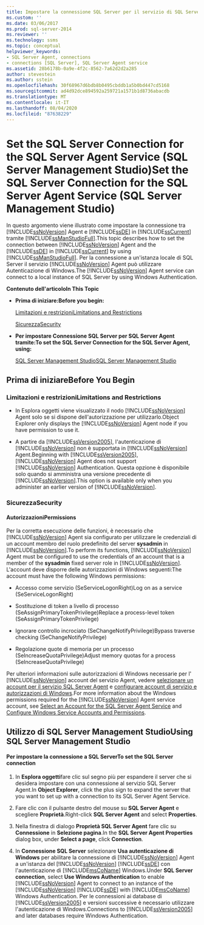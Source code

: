 ```yaml
---
title: Impostare la connessione SQL Server per il servizio di SQL Server Agent (SQL Server Management Studio) | Microsoft Docs
ms.custom: ''
ms.date: 03/06/2017
ms.prod: sql-server-2014
ms.reviewer: ''
ms.technology: ssms
ms.topic: conceptual
helpviewer_keywords:
- SQL Server Agent, connections
- connections [SQL Server], SQL Server Agent service
ms.assetid: 28b6178b-0a9e-4f2c-8562-7a62d2d2a285
author: stevestein
ms.author: sstein
ms.openlocfilehash: 30f68967d6bdb8b0495cbddb1a5b0bd447cd5168
ms.sourcegitcommit: ad4d92dce894592a259721a1571b1d8736abacdb
ms.translationtype: MT
ms.contentlocale: it-IT
ms.lasthandoff: 08/04/2020
ms.locfileid: "87638229"
---
```

# <a name="set-the-sql-server-connection-for-the-sql-server-agent-service-sql-server-management-studio"></a><span data-ttu-id="5adfe-102">Set the SQL Server Connection for the SQL Server Agent Service (SQL Server Management Studio)</span><span class="sxs-lookup"><span data-stu-id="5adfe-102">Set the SQL Server Connection for the SQL Server Agent Service (SQL Server Management Studio)</span></span>
  <span data-ttu-id="5adfe-103">In questo argomento viene illustrato come impostare la connessione tra [!INCLUDE[ssNoVersion](../../includes/ssnoversion-md.md)] Agent e [!INCLUDE[ssDE](../../includes/ssde-md.md)] in [!INCLUDE[ssCurrent](../../includes/sscurrent-md.md)] tramite [!INCLUDE[ssManStudioFull](../../includes/ssmanstudiofull-md.md)].</span><span class="sxs-lookup"><span data-stu-id="5adfe-103">This topic describes how to set the connection between [!INCLUDE[ssNoVersion](../../includes/ssnoversion-md.md)] Agent and the [!INCLUDE[ssDE](../../includes/ssde-md.md)] in [!INCLUDE[ssCurrent](../../includes/sscurrent-md.md)] by using [!INCLUDE[ssManStudioFull](../../includes/ssmanstudiofull-md.md)].</span></span> <span data-ttu-id="5adfe-104">Per la connessione a un'istanza locale di SQL Server il servizio [!INCLUDE[ssNoVersion](../../includes/ssnoversion-md.md)] Agent può utilizzare Autenticazione di Windows.</span><span class="sxs-lookup"><span data-stu-id="5adfe-104">The [!INCLUDE[ssNoVersion](../../includes/ssnoversion-md.md)] Agent service can connect to a local instance of SQL Server by using Windows Authentication.</span></span>  
  
 <span data-ttu-id="5adfe-105">**Contenuto dell'articolo**</span><span class="sxs-lookup"><span data-stu-id="5adfe-105">**In This Topic**</span></span>  
  
-   <span data-ttu-id="5adfe-106">**Prima di iniziare:**</span><span class="sxs-lookup"><span data-stu-id="5adfe-106">**Before you begin:**</span></span>  
  
     [<span data-ttu-id="5adfe-107">Limitazioni e restrizioni</span><span class="sxs-lookup"><span data-stu-id="5adfe-107">Limitations and Restrictions</span></span>](#Restrictions)  
  
     [<span data-ttu-id="5adfe-108">Sicurezza</span><span class="sxs-lookup"><span data-stu-id="5adfe-108">Security</span></span>](#Security)  
  
-   <span data-ttu-id="5adfe-109">**Per impostare Connessione SQL Server per SQL Server Agent tramite:**</span><span class="sxs-lookup"><span data-stu-id="5adfe-109">**To set the SQL Server Connection for the SQL Server Agent, using:**</span></span>  
  
     [<span data-ttu-id="5adfe-110">SQL Server Management Studio</span><span class="sxs-lookup"><span data-stu-id="5adfe-110">SQL Server Management Studio</span></span>](#SSMSProcedure)  
  
##  <a name="before-you-begin"></a><a name="BeforeYouBegin"></a> <span data-ttu-id="5adfe-111">Prima di iniziare</span><span class="sxs-lookup"><span data-stu-id="5adfe-111">Before You Begin</span></span>  
  
###  <a name="limitations-and-restrictions"></a><a name="Restrictions"></a> <span data-ttu-id="5adfe-112">Limitazioni e restrizioni</span><span class="sxs-lookup"><span data-stu-id="5adfe-112">Limitations and Restrictions</span></span>  
  
-   <span data-ttu-id="5adfe-113">In Esplora oggetti viene visualizzato il nodo [!INCLUDE[ssNoVersion](../../includes/ssnoversion-md.md)] Agent solo se si dispone dell'autorizzazione per utilizzarlo.</span><span class="sxs-lookup"><span data-stu-id="5adfe-113">Object Explorer only displays the [!INCLUDE[ssNoVersion](../../includes/ssnoversion-md.md)] Agent node if you have permission to use it.</span></span>  
  
-   <span data-ttu-id="5adfe-114">A partire da [!INCLUDE[ssVersion2005](../../includes/ssversion2005-md.md)], l'autenticazione di [!INCLUDE[ssNoVersion](../../includes/ssnoversion-md.md)] non è supportata in [!INCLUDE[ssNoVersion](../../includes/ssnoversion-md.md)] Agent.</span><span class="sxs-lookup"><span data-stu-id="5adfe-114">Beginning with [!INCLUDE[ssVersion2005](../../includes/ssversion2005-md.md)], [!INCLUDE[ssNoVersion](../../includes/ssnoversion-md.md)] Agent does not support [!INCLUDE[ssNoVersion](../../includes/ssnoversion-md.md)] Authentication.</span></span> <span data-ttu-id="5adfe-115">Questa opzione è disponibile solo quando si amministra una versione precedente di [!INCLUDE[ssNoVersion](../../includes/ssnoversion-md.md)].</span><span class="sxs-lookup"><span data-stu-id="5adfe-115">This option is available only when you administer an earlier version of [!INCLUDE[ssNoVersion](../../includes/ssnoversion-md.md)].</span></span>  
  
###  <a name="security"></a><a name="Security"></a> <span data-ttu-id="5adfe-116">Sicurezza</span><span class="sxs-lookup"><span data-stu-id="5adfe-116">Security</span></span>  
  
####  <a name="permissions"></a><a name="Permissions"></a> <span data-ttu-id="5adfe-117">Autorizzazioni</span><span class="sxs-lookup"><span data-stu-id="5adfe-117">Permissions</span></span>  
 <span data-ttu-id="5adfe-118">Per la corretta esecuzione delle funzioni, è necessario che [!INCLUDE[ssNoVersion](../../includes/ssnoversion-md.md)] Agent sia configurato per utilizzare le credenziali di un account membro del ruolo predefinito del server **sysadmin** in [!INCLUDE[ssNoVersion](../../includes/ssnoversion-md.md)].</span><span class="sxs-lookup"><span data-stu-id="5adfe-118">To perform its functions, [!INCLUDE[ssNoVersion](../../includes/ssnoversion-md.md)] Agent must be configured to use the credentials of an account that is a member of the **sysadmin** fixed server role in [!INCLUDE[ssNoVersion](../../includes/ssnoversion-md.md)].</span></span> <span data-ttu-id="5adfe-119">L'account deve disporre delle autorizzazioni di Windows seguenti:</span><span class="sxs-lookup"><span data-stu-id="5adfe-119">The account must have the following Windows permissions:</span></span>  
  
-   <span data-ttu-id="5adfe-120">Accesso come servizio (SeServiceLogonRight)</span><span class="sxs-lookup"><span data-stu-id="5adfe-120">Log on as a service (SeServiceLogonRight)</span></span>  
  
-   <span data-ttu-id="5adfe-121">Sostituzione di token a livello di processo (SeAssignPrimaryTokenPrivilege)</span><span class="sxs-lookup"><span data-stu-id="5adfe-121">Replace a process-level token (SeAssignPrimaryTokenPrivilege)</span></span>  
  
-   <span data-ttu-id="5adfe-122">Ignorare controllo incrociato (SeChangeNotifyPrivilege)</span><span class="sxs-lookup"><span data-stu-id="5adfe-122">Bypass traverse checking (SeChangeNotifyPrivilege)</span></span>  
  
-   <span data-ttu-id="5adfe-123">Regolazione quote di memoria per un processo (SeIncreaseQuotaPrivilege)</span><span class="sxs-lookup"><span data-stu-id="5adfe-123">Adjust memory quotas for a process (SeIncreaseQuotaPrivilege)</span></span>  
  
 <span data-ttu-id="5adfe-124">Per ulteriori informazioni sulle autorizzazioni di Windows necessarie per l' [!INCLUDE[ssNoVersion](../../includes/ssnoversion-md.md)] account del servizio Agent, vedere [selezionare un account per il servizio SQL Server Agent](select-an-account-for-the-sql-server-agent-service.md) e [configurare account di servizio e autorizzazioni di Windows](../../database-engine/configure-windows/configure-windows-service-accounts-and-permissions.md).</span><span class="sxs-lookup"><span data-stu-id="5adfe-124">For more information about the Windows permissions required for the [!INCLUDE[ssNoVersion](../../includes/ssnoversion-md.md)] Agent service account, see [Select an Account for the SQL Server Agent Service](select-an-account-for-the-sql-server-agent-service.md) and [Configure Windows Service Accounts and Permissions](../../database-engine/configure-windows/configure-windows-service-accounts-and-permissions.md).</span></span>  
  
##  <a name="using-sql-server-management-studio"></a><a name="SSMSProcedure"></a> <span data-ttu-id="5adfe-125">Utilizzo di SQL Server Management Studio</span><span class="sxs-lookup"><span data-stu-id="5adfe-125">Using SQL Server Management Studio</span></span>  
  
#### <a name="to-set-the-sql-server-connection"></a><span data-ttu-id="5adfe-126">Per impostare la connessione a SQL Server</span><span class="sxs-lookup"><span data-stu-id="5adfe-126">To set the SQL Server connection</span></span>  
  
1.  <span data-ttu-id="5adfe-127">In **Esplora oggetti**fare clic sul segno più per espandere il server che si desidera impostare con una connessione al servizio SQL Server Agent.</span><span class="sxs-lookup"><span data-stu-id="5adfe-127">In **Object Explorer**, click the plus sign to expand the server that you want to set up with a connection to its SQL Server Agent Service.</span></span>  
  
2.  <span data-ttu-id="5adfe-128">Fare clic con il pulsante destro del mouse su **SQL Server Agent** e scegliere **Proprietà**.</span><span class="sxs-lookup"><span data-stu-id="5adfe-128">Right-click **SQL Server Agent** and select **Properties**.</span></span>  
  
3.  <span data-ttu-id="5adfe-129">Nella finestra di dialogo **Proprietà SQL Server Agent** fare clic su **Connessione** in **Selezione pagina**.</span><span class="sxs-lookup"><span data-stu-id="5adfe-129">In the **SQL Server Agent Properties** dialog box, under **Select a page**, click **Connection**.</span></span>  
  
4.  <span data-ttu-id="5adfe-130">In **Connessione SQL Server** selezionare **Usa autenticazione di Windows** per abilitare la connessione di [!INCLUDE[ssNoVersion](../../includes/ssnoversion-md.md)] Agent a un'istanza del [!INCLUDE[ssNoVersion](../../includes/ssnoversion-md.md)] [!INCLUDE[ssDE](../../includes/ssde-md.md)] con l'autenticazione di [!INCLUDE[msCoName](../../includes/msconame-md.md)] Windows.</span><span class="sxs-lookup"><span data-stu-id="5adfe-130">Under **SQL Server connection**, select **Use Windows Authentication** to enable [!INCLUDE[ssNoVersion](../../includes/ssnoversion-md.md)] Agent to connect to an instance of the [!INCLUDE[ssNoVersion](../../includes/ssnoversion-md.md)] [!INCLUDE[ssDE](../../includes/ssde-md.md)] with [!INCLUDE[msCoName](../../includes/msconame-md.md)] Windows Authentication.</span></span> <span data-ttu-id="5adfe-131">Per le connessioni ai database di [!INCLUDE[ssVersion2005](../../includes/ssversion2005-md.md)] e versioni successive è necessario utilizzare l'autenticazione di Windows.</span><span class="sxs-lookup"><span data-stu-id="5adfe-131">Connections to [!INCLUDE[ssVersion2005](../../includes/ssversion2005-md.md)] and later databases require Windows Authentication.</span></span>  
  
  
